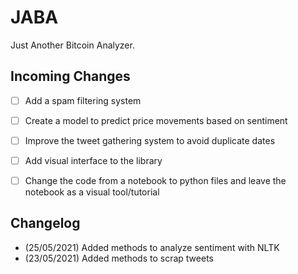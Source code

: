 # JABA

Just Another Bitcoin Analyzer.

## Incoming Changes


- [ ] Add a spam filtering system
- [ ] Create a model to predict price movements based on sentiment
- [ ] Improve the tweet gathering system to avoid duplicate dates
- [ ] Add visual interface to the library
- [ ] Change the code from a notebook to python files and leave the notebook as a visual tool/tutorial


## Changelog

* (25/05/2021) Added methods to analyze sentiment with NLTK
* (23/05/2021) Added methods to scrap tweets

